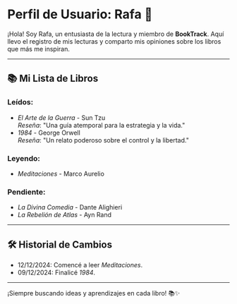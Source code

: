 # Perfil de Usuario: Rafa 📖

¡Hola! Soy Rafa, un entusiasta de la lectura y miembro de **BookTrack**. Aquí llevo el registro de mis lecturas y comparto mis opiniones sobre los libros que más me inspiran.

---

## 📚 **Mi Lista de Libros**
### **Leídos**:
- *El Arte de la Guerra* - Sun Tzu  
  _Reseña_: "Una guía atemporal para la estrategia y la vida."
- *1984* - George Orwell  
  _Reseña_: "Un relato poderoso sobre el control y la libertad."

### **Leyendo**:
- *Meditaciones* - Marco Aurelio  

### **Pendiente**:
- *La Divina Comedia* - Dante Alighieri  
- *La Rebelión de Atlas* - Ayn Rand  

---

## 🛠️ **Historial de Cambios**
- 12/12/2024: Comencé a leer *Meditaciones*.  
- 09/12/2024: Finalicé *1984*.  

---

¡Siempre buscando ideas y aprendizajes en cada libro! 📚✨
